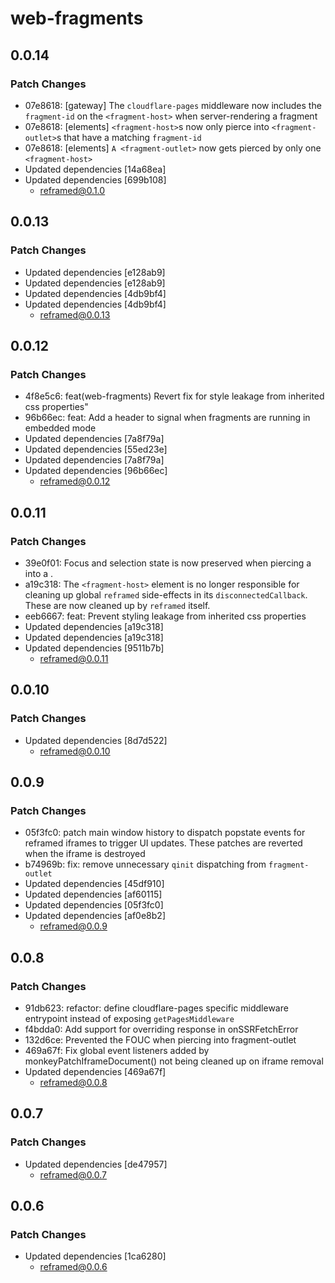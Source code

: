 # web-fragments

## 0.0.14

### Patch Changes

- 07e8618: [gateway] The `cloudflare-pages` middleware now includes the `fragment-id` on the `<fragment-host>` when server-rendering a fragment
- 07e8618: [elements] `<fragment-host>`s now only pierce into `<fragment-outlet>`s that have a matching `fragment-id`
- 07e8618: [elements] `A <fragment-outlet>` now gets pierced by only one `<fragment-host>`
- Updated dependencies [14a68ea]
- Updated dependencies [699b108]
  - reframed@0.1.0

## 0.0.13

### Patch Changes

- Updated dependencies [e128ab9]
- Updated dependencies [e128ab9]
- Updated dependencies [4db9bf4]
- Updated dependencies [4db9bf4]
  - reframed@0.0.13

## 0.0.12

### Patch Changes

- 4f8e5c6: feat(web-fragments) Revert fix for style leakage from inherited css properties"
- 96b66ec: feat: Add a header to signal when fragments are running in embedded mode
- Updated dependencies [7a8f79a]
- Updated dependencies [55ed23e]
- Updated dependencies [7a8f79a]
- Updated dependencies [96b66ec]
  - reframed@0.0.12

## 0.0.11

### Patch Changes

- 39e0f01: Focus and selection state is now preserved when piercing a <fragment-host> into a <fragment-outlet>.
- a19c318: The `<fragment-host>` element is no longer responsible for cleaning up global `reframed` side-effects in its `disconnectedCallback`. These are now cleaned up by `reframed` itself.
- eeb6667: feat: Prevent styling leakage from inherited css properties
- Updated dependencies [a19c318]
- Updated dependencies [a19c318]
- Updated dependencies [9511b7b]
  - reframed@0.0.11

## 0.0.10

### Patch Changes

- Updated dependencies [8d7d522]
  - reframed@0.0.10

## 0.0.9

### Patch Changes

- 05f3fc0: patch main window history to dispatch popstate events for reframed iframes to trigger UI updates. These patches are reverted when the iframe is destroyed
- b74969b: fix: remove unnecessary `qinit` dispatching from `fragment-outlet`
- Updated dependencies [45df910]
- Updated dependencies [af60115]
- Updated dependencies [05f3fc0]
- Updated dependencies [af0e8b2]
  - reframed@0.0.9

## 0.0.8

### Patch Changes

- 91db623: refactor: define cloudflare-pages specific middleware entrypoint instead of exposing `getPagesMiddleware`
- f4bdda0: Add support for overriding response in onSSRFetchError
- 132d6ce: Prevented the FOUC when piercing into fragment-outlet
- 469a67f: Fix global event listeners added by monkeyPatchIframeDocument() not being cleaned up on iframe removal
- Updated dependencies [469a67f]
  - reframed@0.0.8

## 0.0.7

### Patch Changes

- Updated dependencies [de47957]
  - reframed@0.0.7

## 0.0.6

### Patch Changes

- Updated dependencies [1ca6280]
  - reframed@0.0.6
